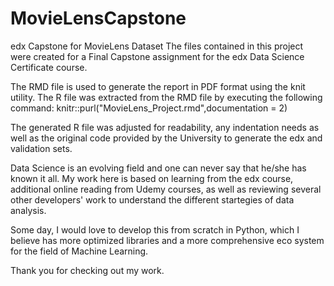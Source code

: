 # MovieLensCapstone
edx Capstone for MovieLens Dataset
The files contained in this project were created for a Final Capstone assignment for the edx Data Science Certificate course.

The RMD file is used to generate the report in PDF format using the knit utility.
The R file was extracted from the RMD file by executing the following command:
knitr::purl("MovieLens_Project.rmd",documentation = 2)

The generated R file was adjusted for readability, any indentation needs as well as the original code provided by the University to generate the edx and validation sets.

Data Science is an evolving field and one can never say that he/she has known it all. My work here is based on learning from the edx course, additional online reading from Udemy courses, 
as well as reviewing several other developers' work to understand the different startegies of data analysis.

Some day, I would love to develop this from scratch in Python, which I believe has more optimized libraries and a more comprehensive eco system for the field of Machine Learning.

Thank you for checking out my work.
